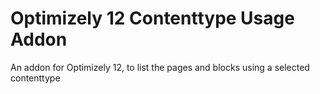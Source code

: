 # Optimizely 12 Contenttype Usage Addon

An addon for Optimizely 12, to list the pages and blocks using a selected contenttype
